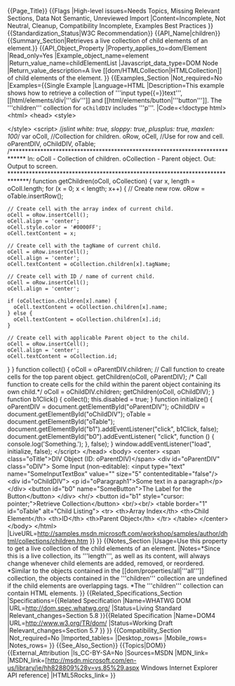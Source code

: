 {{Page_Title}}
{{Flags
|High-level issues=Needs Topics, Missing Relevant Sections, Data Not Semantic, Unreviewed Import
|Content=Incomplete, Not Neutral, Cleanup, Compatibility Incomplete, Examples Best Practices
}}
{{Standardization_Status|W3C Recommendation}}
{{API_Name|children}}
{{Summary_Section|Retrieves a live collection of child elements of an element.}}
{{API_Object_Property
|Property_applies_to=dom/Element
|Read_only=Yes
|Example_object_name=element
|Return_value_name=childElementList
|Javascript_data_type=DOM Node
|Return_value_description=A live [[dom/HTMLCollection|HTMLCollection]] of child elements of the element.
}}
{{Examples_Section
|Not_required=No
|Examples={{Single Example
|Language=HTML
|Description=This example shows how to retrieve a collection of '''input type{{=}}text''', [[html/elements/div|'''div''']] and [[html/elements/button|'''button''']]. The '''children''' collection for <code>oChildDIV</code> includes '''p'''.
|Code=&lt;!doctype html&gt;
&lt;html&gt;
 &lt;head&gt;
  &lt;style&gt;
   
  &lt;/style&gt;
  &lt;script&gt;
/*jslint white: true, sloppy: true, plusplus: true, maxlen: 100*/
var oColl, //Collection for children.
    oRow, oCell, //Use for row and cell.
    oParentDIV, oChildDIV, oTable;
/*****************************************************************************
In:
 oColl - Collection of children.
 oCollection - Parent object.
Out: 
 Output to screen.
******************************************************************************/
function getChildren(oColl, oCollection) {
  var x, length = oColl.length;
  for (x = 0; x &lt; length; x++) {
    // Create new row.
    oRow = oTable.insertRow();
        
    // Create cell with the array index of current child.
    oCell = oRow.insertCell();
    oCell.align = 'center';
    oCell.style.color = '#0000FF';
    oCell.textContent = x;
 
    // Create cell with the tagName of current child.     
    oCell = oRow.insertCell();
    oCell.align = 'center';
    oCell.textContent = oCollection.children[x].tagName;

    // Create cell with ID / name of current child.       
    oCell = oRow.insertCell();
    oCell.align = 'center';

    if (oCollection.children[x].name) {
      oCell.textContent = oCollection.children[x].name;
    } else {
      oCell.textContent = oCollection.children[x].id;
    }
  
    // Create cell with applicable Parent object to the child.
    oCell = oRow.insertCell();
    oCell.align = 'center';
    oCell.textContent = oCollection.id;
  }
}
function collect() {
  oColl = oParentDIV.children;
  // Call function to create cells for the top parent object.
  getChildren(oColl, oParentDIV);
  /* Call function to create cells for the child within the parent object
     containing its own child.*/
  oColl = oChildDIV.children;
  getChildren(oColl, oChildDIV);
}
function b1Click() {
  collect();
  this.disabled = true;
}
function initialize() {
  oParentDIV = document.getElementById("oParentDIV");
  oChildDIV = document.getElementById("oChildDIV");
  oTable = document.getElementById("oTable");
  document.getElementById("b1").addEventListener("click", b1Click, false);
  document.getElementById("b0").addEventListener(
    "click",
    function () {
      console.log('Something.');
    },
    false);
}
window.addEventListener("load", initialize, false);
  &lt;/script&gt;
 &lt;/head&gt;
 &lt;body&gt;
  &lt;center&gt;
   &lt;span class="oTitle"&gt;DIV Object (ID: oParentDIV)&lt;/span&gt;
   &lt;div id="oParentDIV" class="oDIV"&gt;
    Some Input (non-editable):
    &lt;input type="text" name="SomeInputTextBox"
      value="" size="5" contenteditable="false"/&gt;
    &lt;div id="oChildDIV"&gt;
     &lt;p id="oParagraph1"&gt;Some text in a paragraph&lt;/p&gt;
    &lt;/div&gt;
    &lt;button id="b0" name="SomeButton"&gt;The Label for the Button&lt;/button&gt;
   &lt;/div&gt;
   &lt;hr/&gt;
   &lt;button id="b1" style="cursor: pointer;"&gt;Retrieve Collection&lt;/button&gt;
   &lt;br/&gt;&lt;br/&gt;
   &lt;table border="1" id="oTable" alt="Child Listing"&gt;
    &lt;tr&gt;
     &lt;th&gt;Array Index&lt;/th&gt;
     &lt;th&gt;Child Element&lt;/th&gt;
     &lt;th&gt;ID&lt;/th&gt;
     &lt;th&gt;Parent Object&lt;/th&gt;
    &lt;/tr&gt;
   &lt;/table&gt;
  &lt;/center&gt;
 &lt;/body&gt;
&lt;/html&gt;
|LiveURL=http://samples.msdn.microsoft.com/workshop/samples/author/dhtml/collections/children.htm
}}
}}
{{Notes_Section
|Usage=Use this property to get a live collection of the child elements of an element.
|Notes=*Since this is a live collection, its '''length''', as well as its content, will always change whenever child elements are added, removed, or reordered.
*Similar to the objects contained in the [[dom/properties/all|'''all''']] collection, the objects contained in the '''children''' collection are undefined if the child elements are overlapping tags.
*The '''children''' collection can contain HTML elements.
}}
{{Related_Specifications_Section
|Specifications={{Related Specification
|Name=WHATWG DOM
|URL=http://dom.spec.whatwg.org/
|Status=Living Standard
|Relevant_changes=Section 5.8
}}{{Related Specification
|Name=DOM4
|URL=http://www.w3.org/TR/dom/
|Status=Working Draft
|Relevant_changes=Section 5.7
}}
}}
{{Compatibility_Section
|Not_required=No
|Imported_tables=
|Desktop_rows=
|Mobile_rows=
|Notes_rows=
}}
{{See_Also_Section}}
{{Topics|DOM}}
{{External_Attribution
|Is_CC-BY-SA=No
|Sources=MSDN
|MDN_link=
|MSDN_link=[http://msdn.microsoft.com/en-us/library/ie/hh828809%28v=vs.85%29.aspx Windows Internet Explorer API reference]
|HTML5Rocks_link=
}}